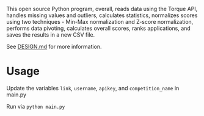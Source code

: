 This open source Python program, overall, reads data using the Torque API, handles missing values and outliers, calculates statistics, normalizes scores using two techniques - Min-Max normalization and Z-score normalization, performs data pivoting, calculates overall scores, ranks applications, and saves the results in a new CSV file. 

See [DESIGN.md](DESIGN.md) for more information.

# Usage

Update the variables `link`, `username`, `apikey`, and `competition_name` in main.py

Run via `python main.py`
